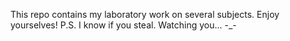 This repo contains my laboratory work on several subjects. Enjoy yourselves! 
P.S. I know if you steal. Watching you... -_-
